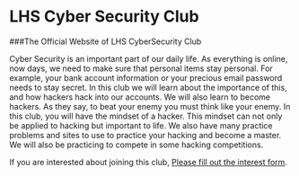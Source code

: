 # LHS Cyber Security Club
###The Official Website of LHS CyberSecurity Club

Cyber Security is an important part of our daily life. 
As everything is online, now days, we need to make sure that personal items stay personal.
For example, your bank account information or your precious email password needs to stay secret. 
In this club we will learn about the importance of this, and how hackers hack into our accounts. 
We will also learn to become hackers. As they say, to beat your enemy you must think like your enemy. 
In this club, you will have the mindset of a hacker. 
This mindset can not only be applied to hacking but important to life. 
We also have many practice problems and sites to use to practice your hacking and become a master. 
We will also be practicing to compete in some hacking competitions.

If you are interested about joining this club,
<a href = "https://docs.google.com/forms/d/e/1FAIpQLSc9bLxth74RmQ6va5rx6TNmjdMU1pzdCTOFs8j7l9FaBV-Y_g/viewform">
Please fill out the interest form</a>.



